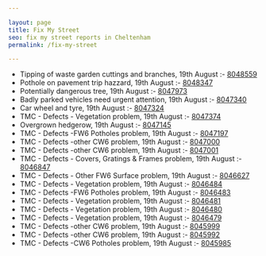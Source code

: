 ```yaml
---

layout: page
title: Fix My Street
seo: fix my street reports in Cheltenham
permalink: /fix-my-street

---
```


<!-- fix_marker starts -->

- Tipping of waste garden cuttings and branches, 19th August :- [8048559](https://www.fixmystreet.com/report/8048559)
- Pothole on pavement trip hazzard, 19th August :- [8048347](https://www.fixmystreet.com/report/8048347)
- Potentially dangerous tree, 19th August :- [8047973](https://www.fixmystreet.com/report/8047973)
- Badly parked vehicles need urgent attention, 19th August :- [8047340](https://www.fixmystreet.com/report/8047340)
- Car wheel and tyre, 19th August :- [8047324](https://www.fixmystreet.com/report/8047324)
- TMC - Defects - Vegetation problem, 19th August :- [8047374](https://www.fixmystreet.com/report/8047374)
- Overgrown hedgerow, 19th August :- [8047145](https://www.fixmystreet.com/report/8047145)
- TMC - Defects -FW6 Potholes problem, 19th August :- [8047197](https://www.fixmystreet.com/report/8047197)
- TMC - Defects -other CW6 problem, 19th August :- [8047000](https://www.fixmystreet.com/report/8047000)
- TMC - Defects -other CW6 problem, 19th August :- [8047001](https://www.fixmystreet.com/report/8047001)
- TMC - Defects - Covers, Gratings & Frames problem, 19th August :- [8046847](https://www.fixmystreet.com/report/8046847)
- TMC - Defects - Other FW6  Surface problem, 19th August :- [8046627](https://www.fixmystreet.com/report/8046627)
- TMC - Defects - Vegetation problem, 19th August :- [8046484](https://www.fixmystreet.com/report/8046484)
- TMC - Defects -FW6 Potholes problem, 19th August :- [8046483](https://www.fixmystreet.com/report/8046483)
- TMC - Defects - Vegetation problem, 19th August :- [8046481](https://www.fixmystreet.com/report/8046481)
- TMC - Defects - Vegetation problem, 19th August :- [8046480](https://www.fixmystreet.com/report/8046480)
- TMC - Defects - Vegetation problem, 19th August :- [8046479](https://www.fixmystreet.com/report/8046479)
- TMC - Defects -other CW6 problem, 19th August :- [8045999](https://www.fixmystreet.com/report/8045999)
- TMC - Defects -other CW6 problem, 19th August :- [8045992](https://www.fixmystreet.com/report/8045992)
- TMC - Defects -CW6 Potholes  problem, 19th August :- [8045985](https://www.fixmystreet.com/report/8045985)

<!-- fix_marker ends -->